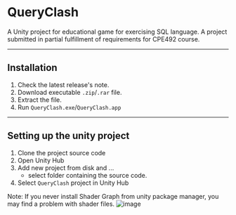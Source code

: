 # QueryClash

A Unity project for educational game for exercising SQL language. A project submitted in partial fulfillment of requirements for CPE492 course.

---

## Installation

1. Check the latest release's note.
2. Download executable `.zip`/`.rar` file.
3. Extract the file.
4. Run `QueryClash.exe`/`QueryClash.app`

---

## Setting up the unity project

1. Clone the project source code
2. Open Unity Hub
3. Add new project from disk and ...
    - select folder containing the source code.
4. Select `QueryClash` project in Unity Hub

Note: If you never install Shader Graph from unity package manager, you may find a problem with shader files.
![image](https://github.com/user-attachments/assets/00d05c8f-85ae-47b6-bb6c-dae4c47e2218)
